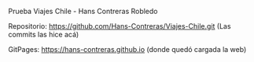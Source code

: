 Prueba Viajes Chile - Hans Contreras Robledo

Repositorio: https://github.com/Hans-Contreras/Viajes-Chile.git (Las commits las hice acá)

GitPages: https://hans-contreras.github.io (donde quedó cargada la web)

